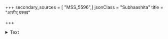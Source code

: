 +++
secondary_sources = [ "MSS_5596",]
jsonClass = "Subhaashita"
title = "आसीद् यस्तव"

+++

<details><summary>Text</summary>

आसीद् यस्तव पुत्रकस् त्रिचतुरैः पत्राङ्कुरैरावृतो मेघोन्मुक्तजलैकजीवनविधिः सन्मार्गलब्धास्पदः।  
सोऽयं संप्रति वासरैः कतिपयैरध्वन्यपुण्योच्चयैः संपन्नः फलनम्रपल्लवततिच्छायोपलिप्तावनिः॥
</details>
